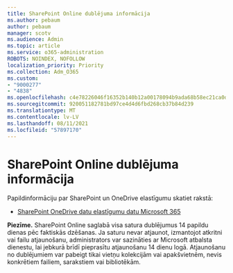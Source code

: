 ```yaml
---
title: SharePoint Online dublējuma informācija
ms.author: pebaum
author: pebaum
manager: scotv
ms.audience: Admin
ms.topic: article
ms.service: o365-administration
ROBOTS: NOINDEX, NOFOLLOW
localization_priority: Priority
ms.collection: Adm_O365
ms.custom:
- "9000277"
- "4838"
ms.openlocfilehash: c4e78226046f16352b140b12a00178094b9ada68b58ec21ca0d974792c8e3068
ms.sourcegitcommit: 920051182781bd97ce4d4d6fbd268cb37b84d239
ms.translationtype: MT
ms.contentlocale: lv-LV
ms.lasthandoff: 08/11/2021
ms.locfileid: "57897170"
---
```

# <a name="sharepoint-online-backup-information"></a>SharePoint Online dublējuma informācija

Papildinformāciju par SharePoint un OneDrive elastīgumu skatiet rakstā:

- [SharePoint OneDrive datu elastīgumu datu Microsoft 365](https://docs.microsoft.com/compliance/assurance/assurance-sharepoint-onedrive-data-resiliency)

**Piezīme.** SharePoint Online saglabā visa satura dublējumus 14 papildu dienas pēc faktiskās dzēšanas. Ja saturu nevar atjaunot, [](https://support.microsoft.com/office/restore-deleted-items-from-the-site-collection-recycle-bin-5fa924ee-16d7-487b-9a0a-021b9062d14b) izmantojot atkritni vai failu atjaunošanu, [](https://support.microsoft.com/office/restore-your-onedrive-fa231298-759d-41cf-bcd0-25ac53eb8a15)administrators var sazināties ar Microsoft atbalsta dienestu, lai jebkurā brīdī pieprasītu atjaunošanu 14 dienu logā. Atjaunošanu no dublējumiem var pabeigt tikai vietņu kolekcijām vai apakšvietnēm, nevis konkrētiem failiem, sarakstiem vai bibliotēkām.

